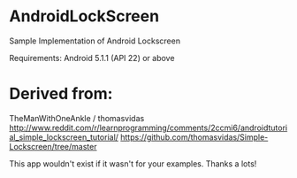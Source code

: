 # AndroidLockScreen
Sample Implementation of Android Lockscreen

Requirements: Android 5.1.1 (API 22) or above

# Derived from:
TheManWithOneAnkle / thomasvidas
http://www.reddit.com/r/learnprogramming/comments/2ccmi6/androidtutorial_simple_lockscreen_tutorial/
https://github.com/thomasvidas/Simple-Lockscreen/tree/master

This app wouldn't exist if it wasn't for your examples. Thanks a lots!
